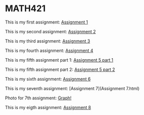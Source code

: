 # MATH421
 
This is my first assignment: [Assignment 1](Assignment1.html) 

This is my second assignment: [Assignment 2](Assignment2.html) 

This is my third assignment: [Assignment 3](Assignment3.html)

This is my fourth assignment: [Assignment 4](Assignment4.html)

This is my fifth assignment part 1: [Assignment 5 part 1](Assignment5_part1.html)

This is my fifth assignment part 2: [Assignment 5 part 2](Assignment5_part2.html)

This is my sixth assignment: [Assignment 6](Assignment6.html) 

This is my seventh assignment: [Assignment 7](Assignment 7.html)

Photo for 7th assignment: [Graph!](Graph!.png)

This is my eigth assignment: [Assignment 8](Assignment8.html)